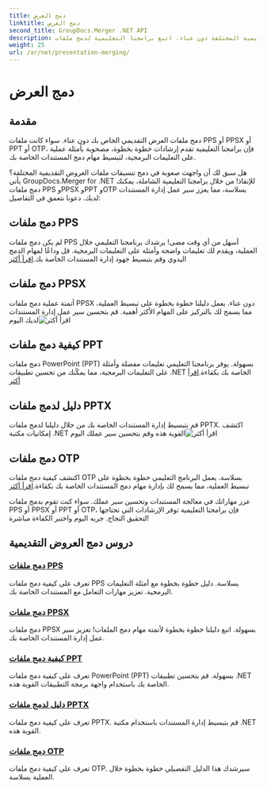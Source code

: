 ```yaml
---
title: دمج العرض
linktitle: دمج العرض
second_title: GroupDocs.Merger .NET API
description: دمج تنسيقات ملفات العروض التقديمية المختلفة دون عناء. اتبع برامجنا التعليمية لدمج ملفات PPS وPPSX وPPT وOTP بكفاءة. #GroupDocs.Merger
weight: 25
url: /ar/net/presentation-merging/
---
```


# دمج العرض

## مقدمة

دمج ملفات العرض التقديمي الخاص بك دون عناء. سواء كانت ملفات PPS أو PPSX أو PPT أو OTP، فإن برامجنا التعليمية تقدم إرشادات خطوة بخطوة، مصحوبة بأمثلة عملية على التعليمات البرمجية، لتبسيط مهام دمج المستندات الخاصة بك.

هل سبق لك أن واجهت صعوبة في دمج تنسيقات ملفات العروض التقديمية المختلفة؟ يأتي GroupDocs.Merger for .NET للإنقاذ! من خلال برامجنا التعليمية الشاملة، يمكنك دمج ملفات PPS وPPSX وPPT وOTP بسلاسة، مما يعزز سير عمل إدارة المستندات لديك. دعونا نتعمق في التفاصيل:

##  دمج ملفات PPS

 لم يكن دمج ملفات PPS أسهل من أي وقت مضى! يرشدك برنامجنا التعليمي خلال العملية، ويقدم لك تعليمات واضحة وأمثلة على التعليمات البرمجية. قل وداعًا لمهام الدمج اليدوي وقم بتبسيط جهود إدارة المستندات الخاصة بك.[اقرأ أكثر](./merge-pps-files/)

##  دمج ملفات PPSX

 أتمتة عملية دمج ملفات PPSX دون عناء. يعمل دليلنا خطوة بخطوة على تبسيط العملية، مما يسمح لك بالتركيز على المهام الأكثر أهمية. قم بتحسين سير عمل إدارة المستندات لديك اليوم![اقرأ أكثر](./merging-ppsx-files/)

##  كيفية دمج ملفات PPT

 دمج ملفات PowerPoint (PPT) بسهولة. يوفر برنامجنا التعليمي تعليمات مفصلة وأمثلة على التعليمات البرمجية، مما يمكّنك من تحسين تطبيقات .NET الخاصة بك بكفاءة.[اقرأ أكثر](./how-to-merge-ppt-files/)

##  دليل لدمج ملفات PPTX

 قم بتبسيط إدارة المستندات الخاصة بك من خلال دليلنا لدمج ملفات PPTX. اكتشف إمكانيات مكتبة .NET القوية هذه وقم بتحسين سير عملك اليوم![اقرأ أكثر](./guide-merging-pptx-files/)

##  دمج ملفات OTP

اكتشف كيفية دمج ملفات OTP بسلاسة. يعمل البرنامج التعليمي خطوة بخطوة على تبسيط العملية، مما يسمح لك بإدارة مهام دمج المستندات الخاصة بك بكفاءة.[اقرأ أكثر](./merging-otp-files/)

عزز مهاراتك في معالجة المستندات وتحسين سير عملك. سواء كنت تقوم بدمج ملفات PPS أو PPSX أو PPT أو OTP، فإن برامجنا التعليمية توفر الإرشادات التي تحتاجها لتحقيق النجاح. جربه اليوم واختبر الكفاءة مباشرة!
## دروس دمج العروض التقديمية
### [دمج ملفات PPS](./merge-pps-files/)
تعرف على كيفية دمج ملفات PPS بسلاسة. دليل خطوة بخطوة مع أمثلة التعليمات البرمجية. تعزيز مهارات التعامل مع المستندات الخاصة بك.
### [دمج ملفات PPSX](./merging-ppsx-files/)
دمج ملفات PPSX بسهولة. اتبع دليلنا خطوة بخطوة لأتمتة مهام دمج الملفات! تعزيز سير عمل إدارة المستندات الخاصة بك.
### [كيفية دمج ملفات PPT](./how-to-merge-ppt-files/)
تعرف على كيفية دمج ملفات PowerPoint (PPT) بسهولة. قم بتحسين تطبيقات .NET الخاصة بك باستخدام واجهة برمجة التطبيقات القوية هذه.
### [دليل لدمج ملفات PPTX](./guide-merging-pptx-files/)
تعرف على كيفية دمج ملفات PPTX. قم بتبسيط إدارة المستندات باستخدام مكتبة .NET القوية هذه.
### [دمج ملفات OTP](./merging-otp-files/)
تعرف على كيفية دمج ملفات OTP. سيرشدك هذا الدليل التفصيلي خطوة بخطوة خلال العملية بسلاسة.